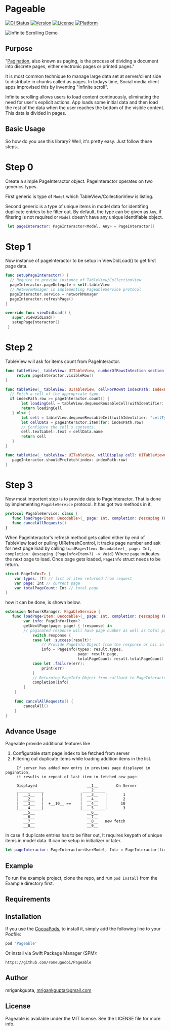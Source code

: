 # Pageable

[![CI Status](https://img.shields.io/travis/mrigankgupta/Pageable.svg?style=flat)](https://travis-ci.org/mrigankgupta/Pageable)
[![Version](https://img.shields.io/cocoapods/v/Pageable.svg?style=flat)](https://cocoapods.org/pods/Pageable)
[![License](https://img.shields.io/cocoapods/l/Pageable.svg?style=flat)](https://cocoapods.org/pods/Pageable)
[![Platform](https://img.shields.io/cocoapods/p/Pageable.svg?style=flat)](https://cocoapods.org/pods/Pageable)


![Infinite Scrolling Demo](./demo.gif)

## Purpose
"[Pagination](https://en.wikipedia.org/wiki/Pagination), also known as paging, is the process of dividing a document into discrete pages, either electronic pages or printed pages."

It is most common technique to manage large data set at server/client side to distribute in chunks called as pages. In todays time, Social media client apps improvised this by inventing "Infinite scroll".
 
Infinite scrolling allows users to load content continuously, eliminating the need for user's explicit actions. App loads some initial data and then load the rest of the data when the user reaches the bottom of the visible content. This data is divided in pages.


## Basic Usage

So how do you use this library? Well, it's pretty easy. Just follow these steps..
# Step 0
Create a simple PageInteractor object. PageInteractor operates on two generics types. 

First generic is type of `Model` which TableView/CollectionView is listing.

Second generic is a type of unique items in model data for identifing duplicate entries to be filter out.
By default, the type can be given as `Any`, if filtering is not required or `Model` doesn't have any unique identifiable object.

```swift
 let pageInteractor: PageInteractor<Model, Any> = PageInteractor()
```

# Step 1
Now instance of pageInteractor to be setup in ViewDidLoad() to get first page data.
```swift
func setupPageInteractor() {
  // Require to provide instance of TableView/CollectionView
  pageInteractor.pageDelegate = self.tableView
  // NetworkManager is implementing PageableService protocol
  pageInteractor.service = networkManager
  pageInteractor.refreshPage()
}

override func viewDidLoad() {
   super.viewDidLoad()
   setupPageInteractor()
 }
 ```
 # Step 2
 TableView will ask for items count from PageInteractor.
 ```swift
 func tableView(_ tableView: UITableView, numberOfRowsInSection section: Int) -> Int {
      return pageInteractor.visibleRow()
 }
 
 func tableView(_ tableView: UITableView, cellForRowAt indexPath: IndexPath) -> UITableViewCell {
   // Fetch a cell of the appropriate type.
   if indexPath.row >= pageInteractor.count() {
        let loadingCell = tableView.dequeueReusableCell(withIdentifier: "loadingCell", for: indexPath)
        return loadingCell
    } else {
        let cell = tableView.dequeueReusableCell(withIdentifier: "cellTypeIdentifier", for: indexPath)
        let cellData = pageInteractor.item(for: indexPath.row)
        // Configure the cell’s contents.
        cell.textLabel!.text = cellData.name
        return cell
    }
}

func tableView(_ tableView: UITableView, willDisplay cell: UITableViewCell, forRowAt indexPath: IndexPath) {
    pageInteractor.shouldPrefetch(index: indexPath.row)
}
 ```
 # Step 3
Now most importent step is to provide data to PageInteractor. That is done by implementing `PagableService` protocol. It has got two methods in it.
 ```swift
 protocol PagableService: class {
    func loadPage<Item: Decodable>(_ page: Int, completion: @escaping (PageInfo<Item>?) -> Void)
    func cancelAllRequests()
}
```
When PageInteractor's refresh method gets called either by end of TableView load or pulling UIRefreshControl, it tracks page number and ask for next page load by calling 
`loadPage<Item: Decodable>(_ page: Int, completion: @escaping (PageInfo<Item>?) -> Void)`
Where `page` indicates the next page to load. Once page gets loaded, `PageInfo` struct needs to be return.
```swift
struct PageInfo<T> {
    var types: [T] // list of item returned from request
    var page: Int // current page
    var totalPageCount: Int // total page
}
```
how it can be done, is shown below.
```swift
extension NetworkManager: PagableService {
   func loadPage<Item: Decodable>(_ page: Int, completion: @escaping (PageInfo<Item>?) -> Void) {
        var info: PageInfo<Item>?
        getNextPage(page: page) { (response) in
        // paginated response will have page number as well as total page
            switch response {
            case let .success(result):
                // Provide PageInfo Object from the response or nil in case no response
                info = PageInfo(types: result.types,
                                page: result.page,
                                totalPageCount: result.totalPageCount)
            case let .failure(err):
                print(err)
            }
            // Returning PageInfo Object from callback to PageInteractor
            completion(info)
        }
    }
    
    func cancelAllRequests() {
        cancelAll()
    }
}
```

## Advance Usage
Pageable provide additional features like 
1. Configurable start page index to be fetched from server
2. Filtering out duplicate items while loading addition items in the list.

```
     If server has added new entry in previous page displayed in pagination,
     it results in repeat of last item in fetched new page.
     
     Displayed                      __1__        On Server
     ____________                 ____2_____
     |  __1__   |                |  __3__   |       1
     |  __2__   |                |  __4__   |       2
     |  __3__   |  +__10__ ==    |  __4__   |      10
     |____4_____|                |____5_____|       3
        __5__                       __6__
        __6__                       __7__
        __7__                       __8__   new fetch
        __8__                       __9__
```
In case if duplicate entries has to be filter out, It requires keypath of unique items in model data. It can be setup in initializer or later.
        
```swift
let pageInteractor: PageInteractor<UserModel, Int> = PageInteractor(firstPage: 1, service: networkManager, keyPath: \UserModel.id)
```

## Example
To run the example project, clone the repo, and run `pod install` from the Example directory first.

## Requirements

## Installation

If you use the [CocoaPods](https://cocoapods.org), to install
it, simply add the following line to your Podfile:

```ruby
pod 'Pageable'
```

Or install via Swift Package Manager (SPM):
```
https://github.com/romeugodoi/Pageable
```

## Author

mrigankgupta, mrigankgupta@gmail.com

## License

Pageable is available under the MIT license. See the LICENSE file for more info.
